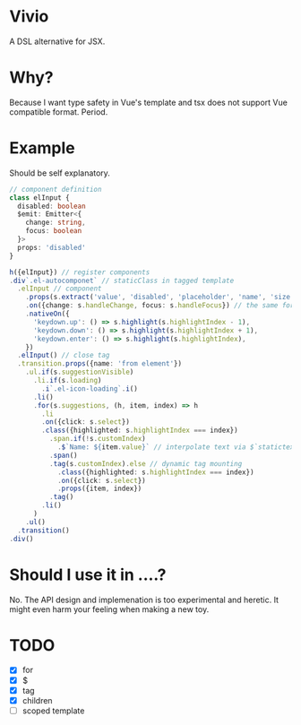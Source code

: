 Vivio
=========

A DSL alternative for JSX.

Why?
=====

Because I want type safety in Vue's template and tsx does not support Vue compatible format. Period.

Example
====

Should be self explanatory.


```ts
// component definition
class elInput {
  disabled: boolean
  $emit: Emitter<{
    change: string,
    focus: boolean
  }>
  props: 'disabled'
}

h({elInput}) // register components
.div`.el-autocomponet` // staticClass in tagged template
  .elInput // component
    .props(s.extract('value', 'disabled', 'placeholder', 'name', 'size')) // pass props by special method
    .on({change: s.handleChange, focus: s.handleFocus}) // the same for event
    .nativeOn({
      'keydown.up': () => s.highlight(s.highlightIndex - 1),
      'keydown.down': () => s.highlight(s.highlightIndex + 1),
      'keydown.enter': () => s.highlight(s.highlightIndex),
    })
  .elInput() // close tag
  .transition.props({name: 'from element'})
    .ul.if(s.suggestionVisible)
      .li.if(s.loading)
        .i`.el-icon-loading`.i()
      .li()
      .for(s.suggestions, (h, item, index) => h
        .li
        .on({click: s.select})
        .class({highlighted: s.highlightIndex === index})
          .span.if(!s.customIndex)
            .$`Name: ${item.value}` // interpolate text via $`statictext`
          .span()
          .tag(s.customIndex).else // dynamic tag mounting
            .class({highlighted: s.highlightIndex === index})
            .on({click: s.select})
            .props({item, index})
          .tag()
        .li()
      )
    .ul()
  .transition()
.div()
```

Should I use it in ....?
=====

No. The API design and implemenation is too experimental and heretic.
It might even harm your feeling when making a new toy.

TODO
====

- [x] for
- [x] $
- [x] tag
- [x] children
- [ ] scoped template
